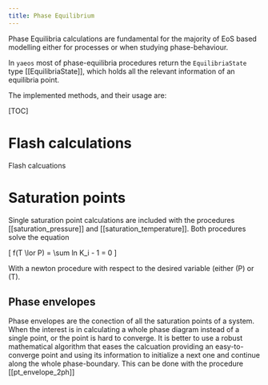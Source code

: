 ```yaml
---
title: Phase Equilibrium
---
```


Phase Equilibria calculations are fundamental for the majority of EoS based
modelling either for processes or when studying phase-behaviour.

In `yaeos` most of phase-equilibria procedures return the `EquilibriaState`
type [[EquilibriaState]], which holds all the relevant information of an
equilibria point.

The implemented methods, and their usage are:

[TOC]

# Flash calculations
Flash calcuations

# Saturation points
Single saturation point calculations are included with the procedures
[[saturation_pressure]] and [[saturation_temperature]]. Both procedures solve
the equation

\[
f(T \lor P) = \sum ln K_i - 1 = 0
\]

With a newton procedure with respect to the desired variable (either \(P\) or
\(T\).

## Phase envelopes
Phase envelopes are the conection of all the saturation points of a system.
When the interest is in calculating a whole phase diagram instead of a single
point, or the point is hard to converge. It is better to use a robust
mathematical algorithm that eases the calcuation providing an easy-to-converge
point and using its information to initialize a next one and continue along the
whole phase-boundary. This can be done with the procedure [[pt_envelope_2ph]]